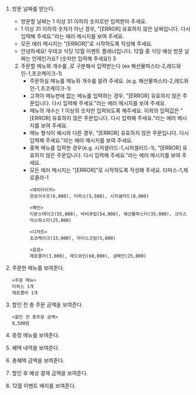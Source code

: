 1. 방문 날짜를 받는다.
    - 방문할 날짜는 1 이상 31 이하의 숫자로만 입력받아 주세요.
    - 1 이상 31 이하의 숫자가 아닌 경우, "[ERROR] 유효하지 않은 날짜입니다. 다시 입력해 주세요."라는 에러 메시지를 보여 주세요.
    - 모든 에러 메시지는 "[ERROR]"로 시작하도록 작성해 주세요.
    - 안녕하세요! 우테코 식당 12월 이벤트 플래너입니다.
      12월 중 식당 예상 방문 날짜는 언제인가요? (숫자만 입력해 주세요!)
      3
   2. 주문할 메뉴와 개수를 ,로 구분해서 입력받는다 (ex 해산물파스타-2,레드와인-1,초코케이크-1)
      - 주문하실 메뉴를 메뉴와 개수를 알려 주세요. (e.g. 해산물파스타-2,레드와인-1,초코케이크-1)
      - 고객이 메뉴판에 없는 메뉴를 입력하는 경우, "[ERROR] 유효하지 않은 주문입니다. 다시 입력해 주세요."라는 에러 메시지를 보여 주세요.
      - 메뉴의 개수는 1 이상의 숫자만 입력되도록 해주세요. 이외의 입력값은 "[ERROR] 유효하지 않은 주문입니다. 다시 입력해 주세요."라는 에러 메시지를 보여 주세요.
      - 메뉴 형식이 예시와 다른 경우, "[ERROR] 유효하지 않은 주문입니다. 다시 입력해 주세요."라는 에러 메시지를 보여 주세요.
      - 중복 메뉴를 입력한 경우(e.g. 시저샐러드-1,시저샐러드-1), "[ERROR] 유효하지 않은 주문입니다. 다시 입력해 주세요."라는 에러 메시지를 보여 주세요.
      - 모든 에러 메시지는 "[ERROR]"로 시작하도록 작성해 주세요.
         타파스-1,제로콜라-1
         ```angular2html
         <애피타이저>
         양송이수프(6,000), 타파스(5,500), 시저샐러드(8,000)
   
         <메인>
         티본스테이크(55,000), 바비큐립(54,000), 해산물파스타(35,000), 크리스마스파스타(25,000)
   
         <디저트>
         초코케이크(15,000), 아이스크림(5,000)
   
         <음료>
         제로콜라(3,000), 레드와인(60,000), 샴페인(25,000)
         ```
   
3. 주문한 메뉴를 보여준다.
   ```angular2html
   <주문 메뉴>
   타파스 1개
   제로콜라 1개
   ```
4. 할인 전 총 주문 금액을 보여준다.
   ```angular2html
   <할인 전 총주문 금액>
   8,500원
   
   ```
   
5. 증정 메뉴를 보여준다.
6. 혜택 내역을 보여준다.
7. 총혜택 금액을 보여준다.
8. 할인 후 예상 결제 금액을 보여준다.
9. 12월 이벤트 배지를 보여준다.